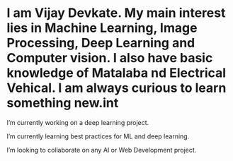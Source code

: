 # I am Vijay Devkate. My main interest lies in Machine Learning, Image Processing, Deep Learning and Computer vision. I also have basic knowledge of Matalaba nd Electrical Vehical. I am always curious to learn something new.int

 I’m currently working on a deep learning project.

 I’m currently learning best practices for ML and deep learning.

 I’m looking to collaborate on any AI or Web Development project.

